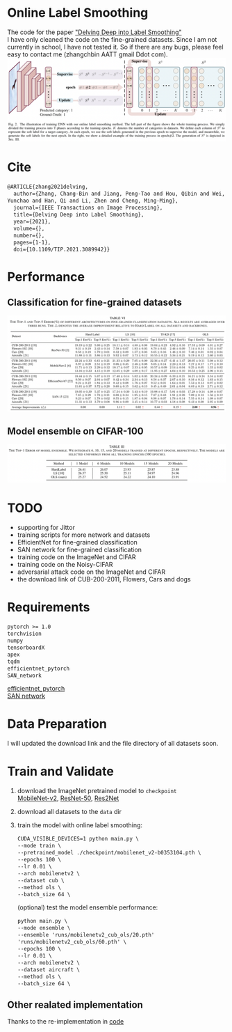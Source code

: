 # Online Label Smoothing
The code for the paper ["Delving Deep into Label Smoothing"](https://arxiv.org/pdf/2011.12562.pdf)  
I have only cleaned the code on the fine-grained datasets.
Since I am not currently in school, I have not tested it.
So if there are any bugs, please feel easy to contact me (zhangchbin AATT gmail Ddot com).
![avatar](imgs/pipeline.png)

# Cite
```
@ARTICLE{zhang2021delving,
  author={Zhang, Chang-Bin and Jiang, Peng-Tao and Hou, Qibin and Wei, Yunchao and Han, Qi and Li, Zhen and Cheng, Ming-Ming},
  journal={IEEE Transactions on Image Processing}, 
  title={Delving Deep into Label Smoothing}, 
  year={2021},
  volume={},
  number={},
  pages={1-1},
  doi={10.1109/TIP.2021.3089942}}
```

# Performance
## Classification for fine-grained datasets
![avatar](imgs/fine-cls.png)

## Model ensemble on CIFAR-100
![avatar](imgs/ensemble.png)


# TODO
- supporting for Jittor
- training scripts for more network and datasets
- EfficientNet for fine-grained classification
- SAN network for fine-grained classification
- training code on the ImageNet and CIFAR
- training code on the Noisy-CIFAR
- adversarial attack code on the ImageNet and CIFAR
- the download link of CUB-200-2011, Flowers, Cars and dogs

# Requirements
```
pytorch >= 1.0
torchvision
numpy
tensorboardX
apex
tqdm
efficientnet_pytorch
SAN_network
```
[efficientnet_pytorch](https://github.com/lukemelas/EfficientNet-PyTorch)  
[SAN network](https://github.com/hszhao/SAN)

# Data Preparation
I will updated the download link and the file directory of all datasets soon.

# Train and Validate
1. download the ImageNet pretrained model to ```checkpoint```  
   [MobileNet-v2](https://download.pytorch.org/models/mobilenet_v2-b0353104.pth), [ResNet-50](https://download.pytorch.org/models/resnet50-19c8e357.pth), [Res2Net](https://shanghuagao.oss-cn-beijing.aliyuncs.com/res2net/res2net50_26w_8s-2c7c9f12.pth)
2. download all datasets to the ```data``` dir
3. train the model with online label smoothing:  
    ```
    CUDA_VISIBLE_DEVICES=1 python main.py \
	--mode train \
	--pretrained_model ./checkpoint/mobilenet_v2-b0353104.pth \
	--epochs 100 \
	--lr 0.01 \
	--arch mobilenetv2 \
	--dataset cub \
	--method ols \
	--batch_size 64 \
    ```
  
    (optional) test the model ensemble performance:
    ```
    python main.py \
	--mode ensemble \
	--ensemble 'runs/mobilenetv2_cub_ols/20.pth' 'runs/mobilenetv2_cub_ols/60.pth' \
	--epochs 100 \
	--lr 0.01 \
	--arch mobilenetv2 \
	--dataset aircraft \
	--method ols \
	--batch_size 64 \
    ```

## Other realated implementation
Thanks to the re-implementation in [code](https://github.com/Kurumi233/OnlineLabelSmoothing)
